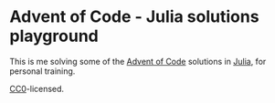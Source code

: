 # Advent of Code - Julia solutions playground

This is me solving some of the [Advent of Code](https://adventofcode.com)
solutions in [Julia](https://julialang.org), for personal training.

[CC0](https://creativecommons.org/publicdomain/zero/1.0/)-licensed.